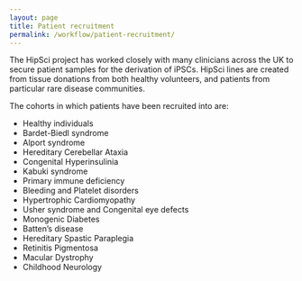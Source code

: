 ```yaml
---
layout: page
title: Patient recruitment
permalink: /workflow/patient-recruitment/
---
```


The HipSci project has worked closely with many clinicians across the UK to secure patient samples for the derivation of iPSCs. HipSci lines are created from tissue donations from both healthy volunteers, and patients from particular rare disease communities.

The cohorts in which patients have been recruited into are:

* Healthy individuals
* Bardet-Biedl syndrome
* Alport syndrome
* Hereditary Cerebellar Ataxia
* Congenital Hyperinsulinia
* Kabuki syndrome
* Primary immune deficiency
* Bleeding and Platelet disorders
* Hypertrophic Cardiomyopathy
* Usher syndrome and Congenital eye defects
* Monogenic Diabetes
* Batten’s disease
* Hereditary Spastic Paraplegia
* Retinitis Pigmentosa
* Macular Dystrophy
* Childhood Neurology
